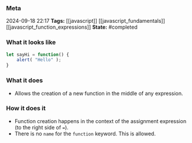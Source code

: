 ### Meta
2024-09-18 22:17
**Tags:** [[javascript]] [[javascript_fundamentals]] [[javascript_function_expressions]]
**State:** #completed  

### What it looks like
```JavaScript title:app.js
let sayHi = function() {
	alert( "Hello" );
}
```

### What it does
- Allows the creation of a new function in the middle of any expression.

### How it does it
- Function creation happens in the context of the assignment expression (to the right side of `=`).
- There is no `name` for the `function` keyword. This is allowed.

